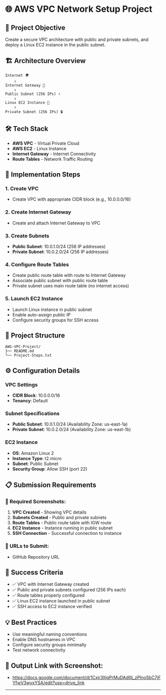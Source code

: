 # 🌐 AWS VPC Network Setup Project

## 🎯 Project Objective
Create a secure VPC architecture with public and private subnets, and deploy a Linux EC2 instance in the public subnet.

## 🏗️ Architecture Overview
```
Internet 🌍
    ↓
Internet Gateway 🚪
    ↓
Public Subnet (256 IPs) ⚡
    ↓
Linux EC2 Instance 🐧
    ↓
Private Subnet (256 IPs) 🔒
```

## 🛠️ Tech Stack
- **AWS VPC** - Virtual Private Cloud
- **AWS EC2** - Linux Instance
- **Internet Gateway** - Internet Connectivity
- **Route Tables** - Network Traffic Routing

## 🚀 Implementation Steps

### 1. Create VPC
- Create VPC with appropriate CIDR block (e.g., 10.0.0.0/16)

### 2. Create Internet Gateway
- Create and attach Internet Gateway to VPC

### 3. Create Subnets
- **Public Subnet**: 10.0.1.0/24 (256 IP addresses)
- **Private Subnet**: 10.0.2.0/24 (256 IP addresses)

### 4. Configure Route Tables
- Create public route table with route to Internet Gateway
- Associate public subnet with public route table
- Private subnet uses main route table (no internet access)

### 5. Launch EC2 Instance
- Launch Linux instance in public subnet
- Enable auto-assign public IP
- Configure security groups for SSH access

## 📁 Project Structure
```
AWS-VPC-Project/
├── README.md
└── Project-Steps.txt
```

## ⚙️ Configuration Details

### VPC Settings
- **CIDR Block**: 10.0.0.0/16
- **Tenancy**: Default

### Subnet Specifications
- **Public Subnet**: 10.0.1.0/24 (Availability Zone: us-east-1a)
- **Private Subnet**: 10.0.2.0/24 (Availability Zone: us-east-1b)

### EC2 Instance
- **OS**: Amazon Linux 2
- **Instance Type**: t2.micro
- **Subnet**: Public Subnet
- **Security Group**: Allow SSH (port 22)

## 📋 Submission Requirements

### 📸 Required Screenshots:
1. **VPC Created** - Showing VPC details
2. **Subnets Created** - Public and private subnets
3. **Route Tables** - Public route table with IGW route
4. **EC2 Instance** - Instance running in public subnet
5. **SSH Connection** - Successful connection to instance

### 🔗 URLs to Submit:
- GitHub Repository URL

## 🎯 Success Criteria
- ✅ VPC with Internet Gateway created
- ✅ Public and private subnets configured (256 IPs each)
- ✅ Route tables properly configured
- ✅ Linux EC2 instance launched in public subnet
- ✅ SSH access to EC2 instance verified

## 💡 Best Practices
- Use meaningful naming conventions
- Enable DNS hostnames in VPC
- Configure security groups minimally
- Test network connectivity

## 🎉 Output Link with Screenshot:
- https://docs.google.com/document/d/1Cxjr3lIjgPrMuDAdlIli_zPIno5bC7jFYfwV3wyxYSA/edit?usp=drive_link

---
